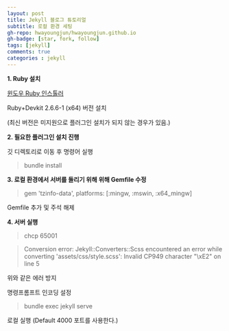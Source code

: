 ```yaml
---
layout: post
title: Jekyll 블로그 튜토리얼
subtitle: 로컬 환경 세팅
gh-repo: hwayoungjun/hwayoungjun.github.io
gh-badge: [star, fork, follow]
tags: [jekyll]
comments: true
categories : jekyll
---
```


**1. Ruby 설치**

[윈도우 Ruby 인스톨러](https://rubyinstaller.org/downloads/)

Ruby+Devkit 2.6.6-1 (x64) 버전 설치

(최신 버전은 미지원으로 플러그인 설치가 되지 않는 경우가 있음.)

**2. 필요한 플러그인 설치 진행**

깃 디렉토리로 이동 후 명령어 실행
> bundle install

**3. 로컬 환경에서 서버를 돌리기 위해 위해 Gemfile 수정**
> gem 'tzinfo-data', platforms: [:mingw, :mswin, :x64_mingw]

Gemfile 추가 및 주석 해제

**4. 서버 실행**
> chcp 65001

>   Conversion error: Jekyll::Converters::Scss encountered an error while converting 'assets/css/style.scss':
                    Invalid CP949 character "\xE2" on line 5

위와 같은 에러 방지

명령프롬프트 인코딩 설정

> bundle exec jekyll serve

로컬 실행 (Default 4000 포트를 사용한다.)


